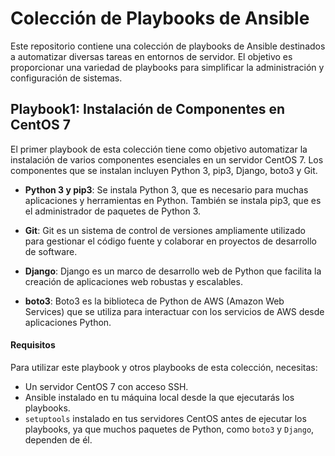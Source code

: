 # Colección de Playbooks de Ansible

Este repositorio contiene una colección de playbooks de Ansible destinados a automatizar diversas tareas en entornos de servidor. El objetivo es proporcionar una variedad de playbooks para simplificar la administración y configuración de sistemas.

## Playbook1: Instalación de Componentes en CentOS 7

El primer playbook de esta colección tiene como objetivo automatizar la instalación de varios componentes esenciales en un servidor CentOS 7. Los componentes que se instalan incluyen Python 3, pip3, Django, boto3 y Git.

- **Python 3 y pip3**: Se instala Python 3, que es necesario para muchas aplicaciones y herramientas en Python. También se instala pip3, que es el administrador de paquetes de Python 3.

- **Git**: Git es un sistema de control de versiones ampliamente utilizado para gestionar el código fuente y colaborar en proyectos de desarrollo de software.

- **Django**: Django es un marco de desarrollo web de Python que facilita la creación de aplicaciones web robustas y escalables.

- **boto3**: Boto3 es la biblioteca de Python de AWS (Amazon Web Services) que se utiliza para interactuar con los servicios de AWS desde aplicaciones Python.

#### Requisitos

Para utilizar este playbook y otros playbooks de esta colección, necesitas:

- Un servidor CentOS 7 con acceso SSH.
- Ansible instalado en tu máquina local desde la que ejecutarás los playbooks.
- `setuptools` instalado en tus servidores CentOS antes de ejecutar los playbooks, ya que muchos paquetes de Python, como `boto3` y `Django`, dependen de él.

